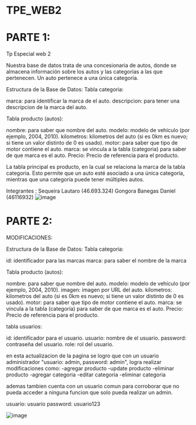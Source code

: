 # TPE_WEB2
# PARTE 1:
Tp Especial web 2

Nuestra base de datos trata de una concesionaria de autos, donde se almacena información sobre los autos y las categorías a las que pertenecen. Un auto pertenece a una única categoría.

Estructura de la Base de Datos:
Tabla categoria:

marca: para identificar la marca de el auto.
descripcion: para tener una descripcion de la marca del auto.


Tabla producto (autos):

nombre: para saber que nombre del auto.
modelo: modelo de vehículo (por ejemplo, 2004, 2010).
kilometros: kilometros del auto (si es 0km es nuevo; si tiene un valor distinto de 0 es usado).
motor: para saber que tipo de motor contiene el auto.
marca: se vincula a la tabla (categoria) para saber de que marca es el auto.
Precio: Precio de referencia para el producto.

La tabla principal es producto, en la cual se relaciona la marca de la tabla categoria. Esto permite que un auto esté asociado a una única categoría, mientras que una categoría puede tener múltiples autos.

Integrantes :
Sequeira Lautaro (46.693.324)
Gongora Banegas Daniel (46116932)
![image](https://github.com/user-attachments/assets/45ed6272-b567-4d39-8dda-735551438c3a)

# PARTE 2:
MODIFICACIONES: 

Estructura de la Base de Datos:
Tabla categoria:

id: identificador para las marcas
marca: para saber el nombre de la marca


Tabla producto (autos):

nombre: para saber que nombre del auto.
modelo: modelo de vehículo (por ejemplo, 2004, 2010).
imagen: imagen por URL del auto.
kilometros: kilometros del auto (si es 0km es nuevo; si tiene un valor distinto de 0 es usado).
motor: para saber que tipo de motor contiene el auto.
marca: se vincula a la tabla (categoria) para saber de que marca es el auto.
Precio: Precio de referencia para el producto.

tabla usuarios:

id: identificador para el usuario.
usuario: nombre de el usuario.
password: contraseña del usuario.
role: rol del usuario.

en esta actualizacion de la pagina se logro que con un usuario administrador "usuario: admin, password: admin", logra realizar modificaciones como: 
-agregar producto
-update producto
-eliminar producto
-agregar categoria
-editar categoria
-eliminar categoria


ademas tambien cuenta con un usuario comun para corroborar que no pueda acceder a ninguna funcion que solo pueda realizar un admin.

usuario: usuario
password: usuario123

![image](https://github.com/user-attachments/assets/5bff4e24-bd57-4aa8-b296-461111d6a1b6)




